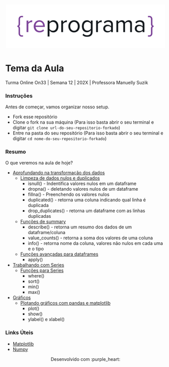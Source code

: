 <h1 align="center">
  <img src="assets/reprograma-fundos-claros.png" alt="logo reprograma" width="500">
</h1>

# Tema da Aula

Turma Online On33 | Semana 12 | 202X | Professora Manuelly Suzik

### Instruções
Antes de começar, vamos organizar nosso setup.
* Fork esse repositório 
* Clone o fork na sua máquina (Para isso basta abrir o seu terminal e digitar `git clone url-do-seu-repositorio-forkado`)
* Entre na pasta do seu repositório (Para isso basta abrir o seu terminal e digitar `cd nome-do-seu-repositorio-forkado`)

### Resumo
O que veremos na aula de hoje?
* [Aprofundando na transformação dos dados](#tema1)
  * [Limpeza de dados nulos e duplicados]()
      * isnull() - Indentifica valores nulos em um dataframe
      * dropna() - deletando valores nulos de um dataframe
      * fillna() - Preenchendo os valores nulos
      * duplicated() - retorna uma coluna indicando qual linha é duplicada
      * drop_duplicates() - retorna um dataframe com as linhas duplicadas
  * [Funções de summary]()
    * describe() - retorna um resumo dos dados de um dataframe/coluna
    * value_counts() - retorna a soma dos valores de uma coluna
    * info() - retorna nome da coluna, valores não nulos em cada uma e o tipo
  * [Funções avançadas para dataframes]()
    * apply()
* [Trabalhando com Series](#tema2)
  * [Funções para Series]()
    * where()
    * sort()
    * min()
    * max()
* [Gráficos]()
  * [Plotando gráficos com pandas e matplotlib]()
    * plot()
    * show()
    * ylabel() e xlabel()

### Links Úteis
- [Matplotlib](https://matplotlib.org)
- [Numpy](https://numpy.org)


<p align="center">
Desenvolvido com :purple_heart:  
</p>

